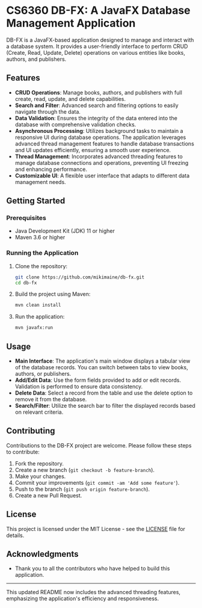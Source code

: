 # CS6360 DB-FX: A JavaFX Database Management Application

DB-FX is a JavaFX-based application designed to manage and interact with a database system. It provides a user-friendly interface to perform CRUD (Create, Read, Update, Delete) operations on various entities like books, authors, and publishers.

## Features

- **CRUD Operations**: Manage books, authors, and publishers with full create, read, update, and delete capabilities.
- **Search and Filter**: Advanced search and filtering options to easily navigate through the data.
- **Data Validation**: Ensures the integrity of the data entered into the database with comprehensive validation checks.
- **Asynchronous Processing**: Utilizes background tasks to maintain a responsive UI during database operations. The application leverages advanced thread management features to handle database transactions and UI updates efficiently, ensuring a smooth user experience.
- **Thread Management**: Incorporates advanced threading features to manage database connections and operations, preventing UI freezing and enhancing performance.
- **Customizable UI**: A flexible user interface that adapts to different data management needs.

## Getting Started

### Prerequisites

- Java Development Kit (JDK) 11 or higher
- Maven 3.6 or higher

### Running the Application

1. Clone the repository:
   ```bash
   git clone https://github.com/mikimaine/db-fx.git
   cd db-fx
   ```

2. Build the project using Maven:
   ```bash
   mvn clean install
   ```

3. Run the application:
   ```bash
   mvn javafx:run
   ```

## Usage

- **Main Interface**: The application's main window displays a tabular view of the database records. You can switch between tabs to view books, authors, or publishers.
- **Add/Edit Data**: Use the form fields provided to add or edit records. Validation is performed to ensure data consistency.
- **Delete Data**: Select a record from the table and use the delete option to remove it from the database.
- **Search/Filter**: Utilize the search bar to filter the displayed records based on relevant criteria.

## Contributing

Contributions to the DB-FX project are welcome. Please follow these steps to contribute:

1. Fork the repository.
2. Create a new branch (`git checkout -b feature-branch`).
3. Make your changes.
4. Commit your improvements (`git commit -am 'Add some feature'`).
5. Push to the branch (`git push origin feature-branch`).
6. Create a new Pull Request.

## License

This project is licensed under the MIT License - see the [LICENSE](LICENSE) file for details.

## Acknowledgments

- Thank you to all the contributors who have helped to build this application.

---

This updated README now includes the advanced threading features, emphasizing the application's efficiency and responsiveness.

